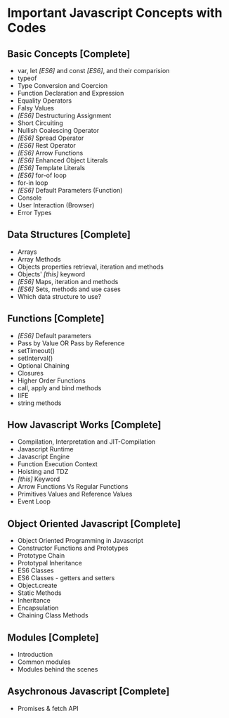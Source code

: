 # Important Javascript Concepts with Codes

## Basic Concepts [Complete]
- var, let _[ES6]_ and const _[ES6]_, and their comparision
- typeof
- Type Conversion and Coercion
- Function Declaration and Expression
- Equality Operators
- Falsy Values
- _[ES6]_ Destructuring Assignment
- Short Circuiting
- Nullish Coalescing Operator
- _[ES6]_ Spread Operator
- _[ES6]_ Rest Operator
- _[ES6]_ Arrow Functions
- _[ES6]_ Enhanced Object Literals
- _[ES6]_ Template Literals
- _[ES6]_ for-of loop
- for-in loop
- _[ES6]_ Default Parameters (Function)
- Console
- User Interaction (Browser)
- Error Types

## Data Structures [Complete]
- Arrays
- Array Methods
- Objects properties retrieval, iteration and methods
- Objects' _[this]_ keyword
- _[ES6]_ Maps, iteration and methods
- _[ES6]_ Sets, methods and use cases
- Which data structure to use?

## Functions [Complete]
- _[ES6]_ Default parameters
- Pass by Value OR Pass by Reference
- setTimeout()
- setInterval()
- Optional Chaining
- Closures
- Higher Order Functions
- call, apply and bind methods
- IIFE
- string methods

## How Javascript Works [Complete]
- Compilation, Interpretation and JIT-Compilation
- Javascript Runtime
- Javascript Engine
- Function Execution Context
- Hoisting and TDZ
- _[this]_ Keyword
- Arrow Functions Vs Regular Functions
- Primitives Values and Reference Values
- Event Loop

## Object Oriented Javascript [Complete]
- Object Oriented Programming in Javascript
- Constructor Functions and Prototypes
- Prototype Chain
- Prototypal Inheritance
- ES6 Classes
- ES6 Classes - getters and setters
- Object.create
- Static Methods
- Inheritance
- Encapsulation
- Chaining Class Methods

## Modules [Complete]
- Introduction
- Common modules
- Modules behind the scenes

## Asychronous Javascript [Complete]
- Promises & fetch API
